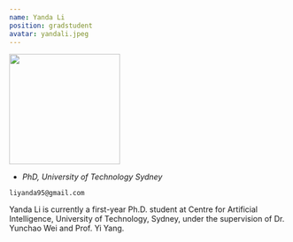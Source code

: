 ```yaml
---
name: Yanda Li
position: gradstudent
avatar: yandali.jpeg
---
```


<img width="200" src="{{site.baseurl}}/images/people/{{page.avatar}}" data-action="zoom">

- _PhD, University of Technology Sydney_<br>
<!--- _Science coach. Collaborator. Transdisciplinary optimist._-->

<i class="fa fa-envelope-o"></i> `liyanda95@gmail.com`

Yanda Li is currently a first-year Ph.D. student at Centre for Artificial Intelligence, University of Technology, Sydney, under the supervision of Dr. Yunchao Wei and Prof. Yi Yang.
